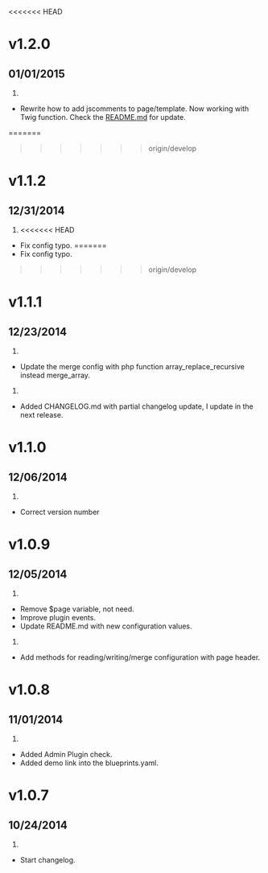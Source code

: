 <<<<<<< HEAD
# v1.2.0
## 01/01/2015

1. [](#new)
  * Rewrite how to add jscomments to page/template. Now working with Twig function. Check the [README.md](README.md) for update.

=======
>>>>>>> origin/develop
# v1.1.2
## 12/31/2014

1. [](#bugfix)
<<<<<<< HEAD
  * Fix config typo.
=======
 * Fix config typo.
>>>>>>> origin/develop

# v1.1.1
## 12/23/2014

1. [](#bugfix)
  * Update the merge config with php function array_replace_recursive instead merge_array.

1. [](#new)
  * Added CHANGELOG.md with partial changelog update, I update in the next release.


# v1.1.0
## 12/06/2014

1. [](#bugfix)
  * Correct version number


# v1.0.9
## 12/05/2014

1. [](#improved)
  * Remove $page variable, not need.
  * Improve plugin events.
  * Update README.md with new configuration values.

1. [](#new)
  * Add methods for reading/writing/merge configuration with page header.


# v1.0.8
## 11/01/2014

1. [](#new)
  * Added Admin Plugin check.
  * Added demo link into the blueprints.yaml.


# v1.0.7
## 10/24/2014

1. [](#new)
  * Start changelog.
